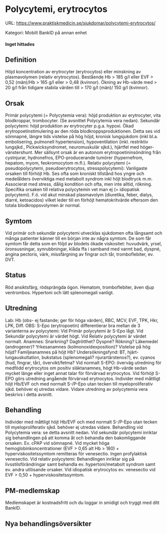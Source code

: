# Polycytemi, erytrocytos

URL: https://www.praktiskmedicin.se/sjukdomar/polycytemi-erytrocytos/



Kategori: Mobilt BankID på annan enhet

#### Inget hittades

## Definition

Höjd koncentration av erytrocyter (erytrocytos) eller minskning av plasmavolymen (relativ erytrocytos).
Bestående Hb > 185 g/l eller EVF > 0,52 (män)/Hb > 165 g/l eller > 0,48 (kvinnor). Ökning av Hb-värde med > 20 g/l från tidigare stabila värden till > 170 g/l (män)/ 150 g/l (kvinnor).

## Orsak

Primär polycytemi (= Polycytemia vera): höjd produktion av erytrocyter, vita blodkroppar, trombocyter. (Se avsnittet Polycytemia vera nedan).
Sekundär polycytemi: höjd produktion av erytrocyter p.g.a. hypoxi. Ökad erytropoetinstimulering av den röda blodkroppsproduktionen. Detta ses vid sömnapné, längre tids vistelse på hög höjd, kronisk lungsjukdom (inkl bl.a. embolisering, pulmonell hypertension), hypoventilation (inkl. restriktiv lungsjkd., Pickwicksyndromet, neuromuskulär sjkd.), hjärtfel med höger-vänstershunt. Mer sällsynt orsak är en autonom erytropoetininsöndring från cystnjurar, hydronefros, EPO-producerande tumörer (hypernefrom, hepatom, myom, feokromocytom m.fl.).
Relativ polycytemi (= pseudopolycytemi, pseudoerytrocytos, stresspolycytemi): Vanligaste orsaken till förhöjt Hb. Ses ofta som kroniskt tillstånd hos yngre och medelålders överviktiga med metabolt syndrom inkl höjt blodtryck m.m. Associerat med stress, dålig kondition och ofta, men inte alltid, rökning. Specifika orsaken till relativa polycytemin vet man ej (= idiopatisk polycytemi).
F.ö. vid akut minskad plasmavolym (diuretika, feber, dialys, diarré, ketoacidos) vilket leder till en förhöjt hematokritvärde eftersom den totala blodkroppsvolymen är normal.

## Symtom

Vid primär och sekundär polycytemi utvecklas sjukdomen ofta långsamt och många patienter känner till en början inte av några symtom. De som får symtom får detta som en följd av blodets ökade viskositet: huvudvärk, yrsel, öronsusningar, synrubbningar, klåda ffa i samband med varmt bad, dyspné, angina pectoris, värk, missfärgning av fingrar och tår, tromboflebiter, ev. DVT.

## Status

Röd ansiktsfärg, rödsprängda ögon. Hematom, tromboflebiter, även djup ventrombos. Hypertoni och lätt splenomegali vanligt.

## Utredning

Lab: Hb (obs- ej fastande; ger för höga värden), RBC, MCV, EVF, TPK, Hkr, LPK, Diff. OBS: S-Epo (erytropoetin) differentierar bra mellan de 3 varianterna av polycytemi: Vid Primär polycytemi är S-Epo lågt. Vid Sekundär polycytemi är värdet högt. Vid Relativ polycytemi är värdet normalt.
Anamnes: Snarkning? Dagtrötthet? Dyspné? Rökning? Läkemedel (androgener)? Yrkesanamnes (kolmonoxidexposition)? Vistelse på hög höjd? Familjeanamnes på höjt Hb?
Undersökningsfynd: BT, hjärt-lungauskultation, bukstatus (splenomegali? njurartärstenos?), ev. cyanos (hud, fingrar, tår), övervikt/fetma?
Vid normalt S-EPO: överväg utredning för medfödd erytrocytos om positiv släktanamnes, högt Hb-värde sedan mycket länge eller inget annat talar för förvärvad erytrocytos. Vid förhöjt S-EPO görs utredning angående förvärvad erytrocytos. Individer med måttligt höjt Hb/EVF och med normalt S-/P-Epo utan tecken till myeloproliferativ sjkd. behöver ej utredas vidare. Vidare utredning av polycytemia vera beskrivs i detta avsnitt.

## Behandling

Individer med måttligt höjt Hb/EVF och med normalt S-/P-Epo utan tecken till myeloproliferativ sjkd. behöver ej utredas vidare.
Behandling vid Polycytemia vera: se detta avsnitt nedan.
Vid sekundär polycytemi inriktar sig behandlingen på att komma åt och behandla den bakomliggande orsaken. Ev. cPAP vid sömnapné. Vid mycket höga hemoglobinkoncentrationer (EVF > 0,65 alt Hb > 180) + hyperviskositetssymtom remitteras för venesectio. Ingen profylaktisk venesectio.
Vid relativ polycytemi: Behandlingen inriktar sig på livsstilsförändringar samt behandla ev. hypertoni/metabolt syndrom samt ev. andra utlösande orsaker. Vid idiopatisk erytrocytos ev. venesectio vid EVF > 0,50 + hyperviskositetssymtom.

## PM-medlemskap

Medlemskapet är kostnadsfritt och du loggar in smidigt och tryggt med ditt BankID.

## Nya behandlingsöversikter

